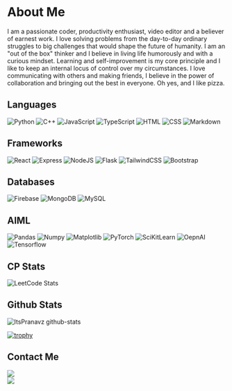 # About Me
I am a passionate coder, productivity enthusiast, video editor and a believer of earnest work. I love solving problems from the day-to-day ordinary struggles to big challenges that would shape the future of humanity. I am an "out of the box" thinker and I believe in living life humorously and with a curious mindset. Learning and self-improvement is my core principle and I like to keep an internal locus of control over my circumstances. I love communicating with others and making friends, I believe in the power of collaboration and bringing out the best in everyone. Oh yes, and I like pizza.

## Languages

![Python](https://img.shields.io/badge/python-%2320232a.svg?style=for-the-badge&logo=python&logoColor=yellow)
![C++](https://img.shields.io/badge/c++-%2320232a.svg?style=for-the-badge&logo=cplusplus&logoColor=blue)
![JavaScript](https://img.shields.io/badge/javascript-%2320232a.svg?style=for-the-badge&logo=javascript&logoColor=orange)
![TypeScript](https://img.shields.io/badge/typescript-%2320232a.svg?style=for-the-badge&logo=typescript&logoColor=yellow)
![HTML](https://img.shields.io/badge/html-%2320232a.svg?style=for-the-badge&logo=html5&logoColor=blue)
![CSS](https://img.shields.io/badge/css-%2320232a.svg?style=for-the-badge&logo=css3&logoColor=yellow)
![Markdown](https://img.shields.io/badge/markdown-%2320232a.svg?style=for-the-badge&logo=markdown&logoColor=white)

## Frameworks

![React](https://img.shields.io/badge/react-%2320232a.svg?style=for-the-badge&logo=react&logoColor=blue)
![Express](https://img.shields.io/badge/express-%2320232a.svg?style=for-the-badge&logo=express&logoColor=white)
![NodeJS](https://img.shields.io/badge/nodejs-%2320232a.svg?style=for-the-badge&logo=nodejs&logoColor=green)
![Flask](https://img.shields.io/badge/flask-%2320232a.svg?style=for-the-badge&logo=flask&logoColor=red)
![TailwindCSS](https://img.shields.io/badge/tailwind_css-%2320232a.svg?style=for-the-badge&logo=tailwindcss&logoColor=pink)
![Bootstrap](https://img.shields.io/badge/ootstrap-%2320232a.svg?style=for-the-badge&logo=bootstrap&logoColor=purple)

## Databases

![Firebase](https://img.shields.io/badge/firebase-%2320232a.svg?style=for-the-badge&logo=firebase&logoColor=red)
![MongoDB](https://img.shields.io/badge/mongodb-%2320232a.svg?style=for-the-badge&logo=mongodb&logoColor=green)
![MySQL](https://img.shields.io/badge/mysql-%2320232a.svg?style=for-the-badge&logo=mysql&logoColor=white)

## AIML

![Pandas](https://img.shields.io/badge/pandas-%2320232a.svg?style=for-the-badge&logo=pandas&logoColor=orange)
![Numpy](https://img.shields.io/badge/numpy-%2320232a.svg?style=for-the-badge&logo=numpy&logoColor=red)
![Matplotlib](https://img.shields.io/badge/matplotlib-%2320232a.svg?style=for-the-badge&logo=python&logoColor=white)
![PyTorch](https://img.shields.io/badge/pytorch-%2320232a.svg?style=for-the-badge&logo=pytorch&logoColor=blue)
![SciKitLearn](https://img.shields.io/badge/scikitlearn-%2320232a.svg?style=for-the-badge&logo=scikitlearn&logoColor=orange)
![OepnAI](https://img.shields.io/badge/openai-%2320232a.svg?style=for-the-badge&logo=openai&logoColor=white)
![Tensorflow](https://img.shields.io/badge/tensorflow-%2320232a.svg?style=for-the-badge&logo=tensorflow&logoColor=cyan)

## **CP Stats**

![LeetCode Stats](https://leetcard.jacoblin.cool/itspranavz?theme=dark&font=Noto%20Sans%20Vai&ext=contest)


## **Github Stats** 

![ItsPranavz github-stats](https://stats.dooboo.io/api/github-stats-advanced?login=ItsPranavz)
  
[![trophy](https://github-profile-trophy.vercel.app/?username=itspranavz&theme=darkhub&column=9)](https://github.com/ryo-ma/github-profile-trophy)
</div>

## Contact Me

<a href="https://www.linkedin.com/in/ItsPranavz/">
    <img src="https://img.shields.io/badge/linkedin-%2320232a?style=for-the-badge&logo=linkedin&labelColor=blue">
</a>

<br>

<a href="mailto:pranavsharma12354@gmail.com@gmail.com">
    <img src="https://img.shields.io/badge/email_me-%2320232a?style=for-the-badge&logo=gmail&labelColor=red&logoColor=white">
</a>


